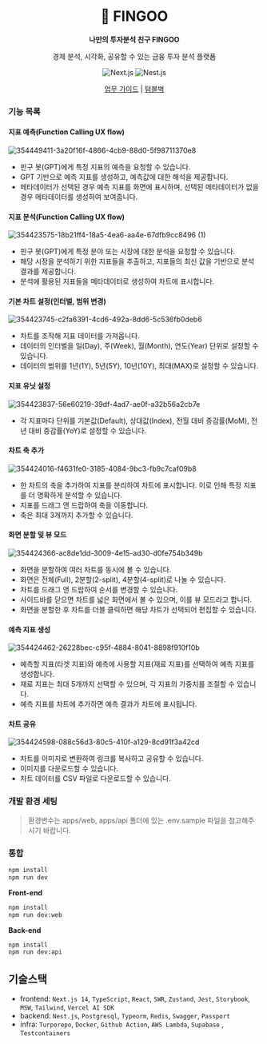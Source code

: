 <div align="center" >

# 🐧 FINGOO

**나만의 투자분석 친구 FINGOO**

경제 분석, 시각화, 공유할 수 있는 금융 투자 분석 플랫폼

![Next.js](https://img.shields.io/badge/Next.js-v14-000000?style=flat-square&logo=Next.js&logoColor=white)
![Nest.js](https://img.shields.io/badge/nestjs-v14-E0234E?style=flat-square&logo=nestjs&logoColor=white)

[업무 가이드](https://spurious-patella-f27.notion.site/06f3d1e403a942b59b2c10896db3b22e) | [텀블벅](https://tumblbug.com/fingoo)

</div>

### 기능 목록

#### 지표 예측(Function Calling UX flow)

![354449411-3a20f16f-4866-4cb9-88d0-5f98711370e8](https://github.com/user-attachments/assets/2cf62437-fc39-4c12-8dbf-409904cd9908)


- 핀구 봇(GPT)에게 특정 지표의 예측을 요청할 수 있습니다.
- GPT 기반으로 예측 지표를 생성하고, 예측값에 대한 해석을 제공합니다.
- 메타데이터가 선택된 경우 예측 지표를 화면에 표시하며, 선택된 메타데이터가 없을 경우 메타데이터를 생성하여 보여줍니다.

#### 지표 분석(Function Calling UX flow)

![354423575-18b21ff4-18a5-4ea6-aa4e-67dfb9cc8496 (1)](https://github.com/user-attachments/assets/84886784-27d5-44e4-bb82-0298d4f7c0f3)


- 핀구 봇(GPT)에게 특정 분야 또는 시장에 대한 분석을 요청할 수 있습니다.
- 해당 시장을 분석하기 위한 지표들을 추출하고, 지표들의 최신 값을 기반으로 분석 결과를 제공합니다.
- 분석에 활용된 지표들을 메타데이터로 생성하여 차트에 표시합니다.

#### 기본 차트 설정(인터벌, 범위 변경)

![354423745-c2fa6391-4cd6-492a-8dd6-5c536fb0deb6](https://github.com/user-attachments/assets/e683f927-2520-4f35-bff3-b194eaa33419)


- 차트를 조작해 지표 데이터를 가져옵니다.
- 데이터의 인터벌을 일(Day), 주(Week), 월(Month), 연도(Year) 단위로 설정할 수 있습니다.
- 데이터의 범위를 1년(1Y), 5년(5Y), 10년(10Y), 최대(MAX)로 설정할 수 있습니다.

#### 지표 유닛 설정

![354423837-56e60219-39df-4ad7-ae0f-a32b56a2cb7e](https://github.com/user-attachments/assets/dcdd0a24-f94e-4435-9793-d3bf7883fd18)


- 각 지표마다 단위를 기본값(Default), 상대값(Index), 전월 대비 증감률(MoM), 전년 대비 증감률(YoY)로 설정할 수 있습니다.

#### 차트 축 추가

![354424016-f4631fe0-3185-4084-9bc3-fb9c7caf09b8](https://github.com/user-attachments/assets/8c22dd1f-690e-43ec-9b9d-595c7a4adeb0)


- 한 차트의 축을 추가하여 지표를 분리하여 차트에 표시합니다. 이로 인해 특정 지표를 더 명확하게 분석할 수 있습니다.
- 지표를 드래그 앤 드랍하여 축을 이동합니다.
- 축은 최대 3개까지 추가할 수 있습니다.

#### 화면 분할 및 뷰 모드

![354424366-ac8de1dd-3009-4e15-ad30-d0fe754b349b](https://github.com/user-attachments/assets/0455726d-3206-4506-8c69-717d2b93d653)


- 화면을 분할하여 여러 차트를 동시에 볼 수 있습니다.
- 화면은 전체(Full), 2분할(2-split), 4분할(4-split)로 나눌 수 있습니다.
- 차트를 드래그 앤 드랍하여 순서를 변경할 수 있습니다.
- 사이드바를 닫으면 차트를 넓은 화면에서 볼 수 있으며, 이를 뷰 모드라고 합니다.
- 화면을 분할한 후 차트를 더블 클릭하면 해당 차트가 선택되어 편집할 수 있습니다.

#### 예측 지표 생성

![354424462-26228bec-c95f-4884-8041-8898f910f10b](https://github.com/user-attachments/assets/f40fe668-16f5-427d-b7bf-9e5320892bcf)


- 예측할 지표(타겟 지표)와 예측에 사용할 지표(재료 지표)를 선택하여 예측 지표를 생성합니다.
- 재료 지표는 최대 5개까지 선택할 수 있으며, 각 지표의 가중치를 조절할 수 있습니다.
- 예측 지표를 차트에 추가하면 예측 결과가 차트에 표시됩니다.

#### 차트 공유

![354424598-088c56d3-80c5-410f-a129-8cd91f3a42cd](https://github.com/user-attachments/assets/0952617c-ef77-4f78-b8c4-64d4476580e1)


- 차트를 이미지로 변환하여 링크를 복사하고 공유할 수 있습니다.
- 이미지를 다운로드할 수 있습니다.
- 차트 데이터를 CSV 파일로 다운로드할 수 있습니다.

### 개발 환경 세팅

> 환경변수는 apps/web, apps/api 폴더에 있는 .env.sample 파일을 참고해주시기 바랍니다.

### 통합

```bash
npm install
npm run dev
```

**Front-end**

```bash
npm install
npm run dev:web
```

**Back-end**

```bash
npm install
npm run dev:api
```

## 기술스택

- frontend: `Next.js 14`, `TypeScript`, `React`, `SWR`, `Zustand`, `Jest`, `Storybook`, `MSW`, `Tailwind`, `Vercel AI SDK`
- backend: `Nest.js`, `Postgresql`, `Typeorm`, `Redis`, `Swagger`, `Passport`
- infra: `Turporepo`, `Docker`, `Github Action`, `AWS Lambda`, `Supabase` , `Testcontainers`


